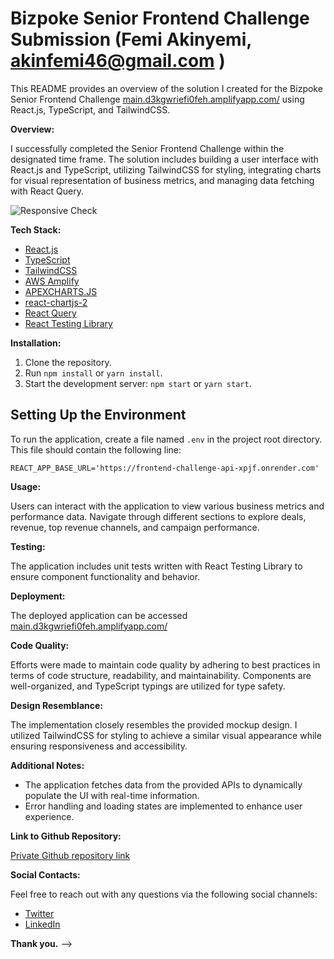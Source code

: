 # Bizpoke Senior Frontend Challenge Submission (Femi Akinyemi, akinfemi46@gmail.com )

This README provides an overview of the solution I created for the Bizpoke Senior Frontend Challenge [main.d3kgwriefi0feh.amplifyapp.com/](https://main.d3kgwriefi0feh.amplifyapp.com/)  using React.js, TypeScript, and TailwindCSS.

**Overview:**

I successfully completed the Senior Frontend Challenge within the designated time frame. The solution includes building a user interface with React.js and TypeScript, utilizing TailwindCSS for styling, integrating charts for visual representation of business metrics, and managing data fetching with React Query.

![Responsive Check](https://bizpokefolder.s3.amazonaws.com/Screenshot+2024-02-23+at+07.24.56.png)


**Tech Stack:**

- [React.js](https://reactjs.org/)
- [TypeScript](https://www.typescriptlang.org/)
- [TailwindCSS](https://tailwindcss.com/)
- [AWS Amplify](https://aws.amazon.com/amplify/)
- [APEXCHARTS.JS](https://apexcharts.com/)
- [react-chartjs-2](https://www.npmjs.com/package/react-chartjs-2)
- [React Query](https://react-query.tanstack.com/)
- [React Testing Library](https://testing-library.com/react/)


**Installation:**

1. Clone the repository.
2. Run `npm install` or `yarn install`.
3. Start the development server: `npm start` or `yarn start`.


## Setting Up the Environment

To run the application, create a file named `.env` in the project root directory. This file should contain the following line:

```
REACT_APP_BASE_URL='https://frontend-challenge-api-xpjf.onrender.com'
```



**Usage:**

Users can interact with the application to view various business metrics and performance data. Navigate through different sections to explore deals, revenue, top revenue channels, and campaign performance.

**Testing:**

The application includes unit tests written with React Testing Library to ensure component functionality and behavior.

**Deployment:**

The deployed application can be accessed [main.d3kgwriefi0feh.amplifyapp.com/](https://main.d3kgwriefi0feh.amplifyapp.com/) 

**Code Quality:**

Efforts were made to maintain code quality by adhering to best practices in terms of code structure, readability, and maintainability. Components are well-organized, and TypeScript typings are utilized for type safety.

**Design Resemblance:**

The implementation closely resembles the provided mockup design. I utilized TailwindCSS for styling to achieve a similar visual appearance while ensuring responsiveness and accessibility.


**Additional Notes:**

- The application fetches data from the provided APIs to dynamically populate the UI with real-time information.
- Error handling and loading states are implemented to enhance user experience.

**Link to Github Repository:**

[Private Github repository link](https://github.com/femakin/Bizpoke-Senior-Frontend-Challenge)

**Social Contacts:**

Feel free to reach out with any questions via the following social channels:
- [Twitter](https://twitter.com/akinyemi_t)
- [LinkedIn](https://www.linkedin.com/in/femi-akinyemi/)

**Thank you.** -->
